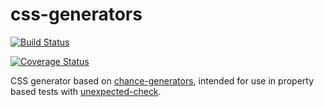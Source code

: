 # css-generators

[![Build Status](https://travis-ci.org/papandreou/css-generators.svg?branch=master)](https://travis-ci.org/papandreou/css-generators)

[![Coverage Status](https://coveralls.io/repos/github/papandreou/css-generators/badge.svg?branch=master)](https://coveralls.io/github/papandreou/css-generators?branch=master)

CSS generator based on [chance-generators](https://github.com/sunesimonsen/chance-generators/), intended for use in property based tests with [unexpected-check](https://unexpected.js.org/unexpected-check/).
